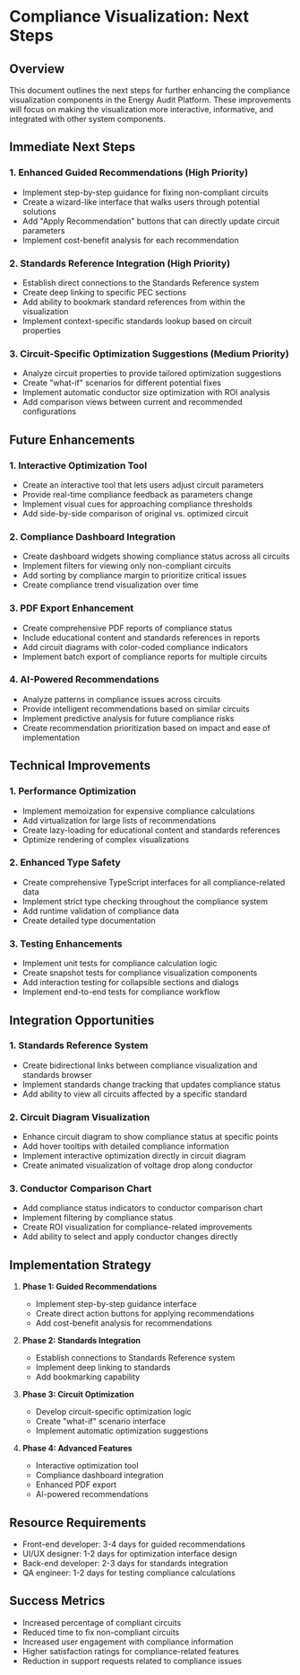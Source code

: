 # Compliance Visualization: Next Steps

## Overview

This document outlines the next steps for further enhancing the compliance visualization components in the Energy Audit Platform. These improvements will focus on making the visualization more interactive, informative, and integrated with other system components.

## Immediate Next Steps

### 1. Enhanced Guided Recommendations (High Priority)

- Implement step-by-step guidance for fixing non-compliant circuits
- Create a wizard-like interface that walks users through potential solutions
- Add "Apply Recommendation" buttons that can directly update circuit parameters
- Implement cost-benefit analysis for each recommendation

### 2. Standards Reference Integration (High Priority)

- Establish direct connections to the Standards Reference system
- Create deep linking to specific PEC sections
- Add ability to bookmark standard references from within the visualization
- Implement context-specific standards lookup based on circuit properties

### 3. Circuit-Specific Optimization Suggestions (Medium Priority)

- Analyze circuit properties to provide tailored optimization suggestions
- Create "what-if" scenarios for different potential fixes
- Implement automatic conductor size optimization with ROI analysis
- Add comparison views between current and recommended configurations

## Future Enhancements

### 1. Interactive Optimization Tool

- Create an interactive tool that lets users adjust circuit parameters
- Provide real-time compliance feedback as parameters change
- Implement visual cues for approaching compliance thresholds
- Add side-by-side comparison of original vs. optimized circuit

### 2. Compliance Dashboard Integration

- Create dashboard widgets showing compliance status across all circuits
- Implement filters for viewing only non-compliant circuits
- Add sorting by compliance margin to prioritize critical issues
- Create compliance trend visualization over time

### 3. PDF Export Enhancement

- Create comprehensive PDF reports of compliance status
- Include educational content and standards references in reports
- Add circuit diagrams with color-coded compliance indicators
- Implement batch export of compliance reports for multiple circuits

### 4. AI-Powered Recommendations

- Analyze patterns in compliance issues across circuits
- Provide intelligent recommendations based on similar circuits
- Implement predictive analysis for future compliance risks
- Create recommendation prioritization based on impact and ease of implementation

## Technical Improvements

### 1. Performance Optimization

- Implement memoization for expensive compliance calculations
- Add virtualization for large lists of recommendations
- Create lazy-loading for educational content and standards references
- Optimize rendering of complex visualizations

### 2. Enhanced Type Safety

- Create comprehensive TypeScript interfaces for all compliance-related data
- Implement strict type checking throughout the compliance system
- Add runtime validation of compliance data
- Create detailed type documentation

### 3. Testing Enhancements

- Implement unit tests for compliance calculation logic
- Create snapshot tests for compliance visualization components
- Add interaction testing for collapsible sections and dialogs
- Implement end-to-end tests for compliance workflow

## Integration Opportunities

### 1. Standards Reference System

- Create bidirectional links between compliance visualization and standards browser
- Implement standards change tracking that updates compliance status
- Add ability to view all circuits affected by a specific standard

### 2. Circuit Diagram Visualization

- Enhance circuit diagram to show compliance status at specific points
- Add hover tooltips with detailed compliance information
- Implement interactive optimization directly in circuit diagram
- Create animated visualization of voltage drop along conductor

### 3. Conductor Comparison Chart

- Add compliance status indicators to conductor comparison chart
- Implement filtering by compliance status
- Create ROI visualization for compliance-related improvements
- Add ability to select and apply conductor changes directly

## Implementation Strategy

1. **Phase 1: Guided Recommendations**
   - Implement step-by-step guidance interface
   - Create direct action buttons for applying recommendations
   - Add cost-benefit analysis for recommendations

2. **Phase 2: Standards Integration**
   - Establish connections to Standards Reference system
   - Implement deep linking to standards
   - Add bookmarking capability

3. **Phase 3: Circuit Optimization**
   - Develop circuit-specific optimization logic
   - Create "what-if" scenario interface
   - Implement automatic optimization suggestions

4. **Phase 4: Advanced Features**
   - Interactive optimization tool
   - Compliance dashboard integration
   - Enhanced PDF export
   - AI-powered recommendations

## Resource Requirements

- Front-end developer: 3-4 days for guided recommendations
- UI/UX designer: 1-2 days for optimization interface design
- Back-end developer: 2-3 days for standards integration
- QA engineer: 1-2 days for testing compliance calculations

## Success Metrics

- Increased percentage of compliant circuits
- Reduced time to fix non-compliant circuits
- Increased user engagement with compliance information
- Higher satisfaction ratings for compliance-related features
- Reduction in support requests related to compliance issues 